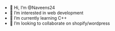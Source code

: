 - 👋 Hi, I’m @Naveens24
- 👀 I’m interested in web development
- 🌱 I’m currently learning C++
- 💞️ I’m looking to collaborate on shopify/wordpress

<!---
Naveens24/Naveens24 is a ✨ special ✨ repository because its `README.md` (this file) appears on your GitHub profile.
You can click the Preview link to take a look at your changes.
--->
